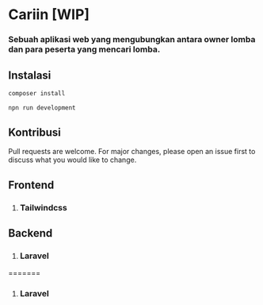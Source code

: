 # <strong>Cariin [WIP]</strong>
### Sebuah aplikasi web yang mengubungkan antara owner lomba dan para peserta yang mencari lomba.

## Instalasi
```bash
composer install
```
```bash
npn run development
```

## Kontribusi
Pull requests are welcome. For major changes, please open an issue first to discuss what you would like to change.

## Frontend
1. ### Tailwindcss

## Backend

1. ### Laravel
=======
1. ### Laravel



